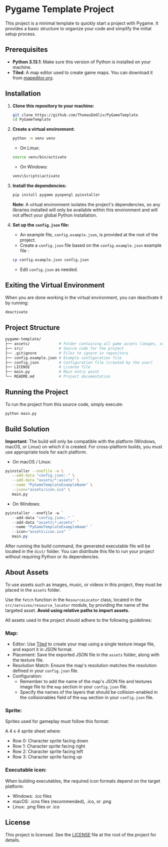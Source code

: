 # Pygame Template Project

This project is a minimal template to quickly start a project with Pygame.
It provides a basic structure to organize your code and simplify the initial setup process.

## Prerequisites

- **Python 3.13.1**: Make sure this version of Python is installed on your machine.
- **Tiled**: A map editor used to create game maps. You can download it from [mapeditor.org](https://mapeditor.org).

## Installation

1. **Clone this repository to your machine:**

   ```bash
   git clone https://github.com/ThomasDeOliv/PyGameTemplate
   cd PyGameTemplate
   ```

2. **Create a virtual environment:**

   ```bash
   python -m venv venv
   ```

   - On Linux:

   ```bash
   source venv/bin/activate
   ```

   - On Windows:

   ```powershell
   venv\Scripts\activate
   ```

3. **Install the dependencies:**

   ```bash
   pip install pygame pyopengl pyinstaller
   ```

   **Note:** A virtual environment isolates the project's dependencies, so any libraries installed will only be available within this environment and will not affect your global Python installation.

4. **Set up the `config.json` file:**

   - An example file, `config.example.json`, is provided at the root of the project.
   - Create a `config.json` file based on the `config.example.json` example file :

   ```bash
   cp config.example.json config.json
   ```

   - Edit `config.json` as needed.

## Exiting the Virtual Environment

When you are done working in the virtual environment, you can deactivate it by running:

```bash
deactivate
```

## Project Structure

```bash
pygame-template/
├── assets/             # Folder containing all game assets (images, sounds, etc.)
├── src/                # Source code for the project
├── .gitignore          # Files to ignore in repository
├── config.example.json # Example configuration file
├── config.json         # Configuration file (created by the user)
├── LICENSE             # License file
├── main.py             # Main entry point
└── README.md           # Project documentation
```

## Running the Project

To run the project from this source code, simply execute:

```bash
python main.py
```

## Build Solution

**Important:** The build will only be compatible with the platform (Windows, macOS, or Linux) on which it is created. For cross-platform builds, you must use appropriate tools for each platform.

- On macOS / Linux:

```bash
pyinstaller --onefile -w \
   --add-data "config.json:." \
   --add-data "assets/*:assets" \
   --name "PyGameTemplateExampleName" \
   --icon="assets/icon.ico" \
   main.py
```

- On Windows:

```powershell
pyinstaller --onefile -w `
   --add-data "config.json;." `
   --add-data "assets\*;assets" `
   --name "PyGameTemplateExampleName" `
   --icon="assets\icon.ico" `
   main.py
```

After running the build command, the generated executable file will be located in the `dist/` folder. You can distribute this file to run your project without requiring Python or its dependencies.

## About Assets

To use assets such as images, music, or videos in this project, they must be placed in the `assets` folder.

Use the `fetch` function in the `ResourceLocator` class, located in the `src/services/resource_locator` module, by providing the name of the targeted asset. **Avoid using relative paths to import assets.**

All assets used in the project should adhere to the following guidelines:

### Map:

- Editor: Use [Tiled](https://www.mapeditor.org/) to create your map using a single texture image file, and export it in JSON format.
- Placement: Save the exported JSON file in the `assets` folder, along with the texture file.
- Resolution Match: Ensure the map's resolution matches the resolution defined in your `config.json` file.
- Configuration:
  - Remember to add the name of the map's JSON file and textures image file to the `map` section in your `config.json` file.
  - Specify the names of the layers that should be collision-enabled in the collisionables field of the `map` section in your `config.json` file.

### Sprite:

Sprites used for gameplay must follow this format:

A 4 x 4 sprite sheet where:

- Row 0: Character sprite facing down
- Row 1: Character sprite facing right
- Row 2: Character sprite facing left
- Row 3: Character sprite facing up

### Executable icon:

When building executables, the required icon formats depend on the target platform:

- Windows: .ico files
- macOS: .icns files (recommended), .ico, or .png
- Linux: .png files or .ico

## License

This project is licensed. See the [LICENSE](LICENSE) file at the root of the project for details.
